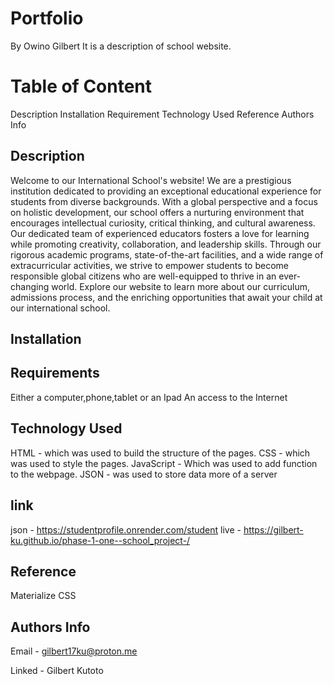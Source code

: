 

# Portfolio
By Owino Gilbert
It is a description of school  website.

# Table of Content

Description
Installation Requirement
Technology Used
Reference
Authors Info

## Description

<p>
Welcome to our International School's website! We are a prestigious institution dedicated to providing an exceptional educational experience for students from diverse backgrounds. With a global perspective and a focus on holistic development, our school offers a nurturing environment that encourages intellectual curiosity, critical thinking, and cultural awareness. Our dedicated team of experienced educators fosters a love for learning while promoting creativity, collaboration, and leadership skills. Through our rigorous academic programs, state-of-the-art facilities, and a wide range of extracurricular activities, we strive to empower students to become responsible global citizens who are well-equipped to thrive in an ever-changing world. Explore our website to learn more about our curriculum, admissions process, and the enriching opportunities that await your child at our international school.</p>


## Installation
## Requirements
Either a computer,phone,tablet or an Ipad
An access to the Internet

## Technology Used

HTML - which was used to build the structure of the pages.
CSS - which was used to style the pages.
JavaScript - Which was used to add function to the webpage. 
JSON - was used to store data more of a server

## link
json - https://studentprofile.onrender.com/student
live - https://gilbert-ku.github.io/phase-1-one--school_project-/

## Reference

Materialize CSS


## Authors Info
Email - gilbert17ku@proton.me

Linked - Gilbert Kutoto

